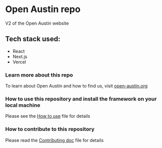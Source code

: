# Open Austin repo

V2 of the Open Austin website

## Tech stack used:

- React
- Next.js
- Vercel

### Learn more about this repo

To learn about Open Austin and how to find us, visit  [open-austin.org](open-austin.org)

### How to use this repository and install the framework on your local machine

Please see the [How to use](./how_to_use.md) file for details

### How to contribute to this repository

Please read the [Contributing doc](./docs/contributing_template.md) file for details
